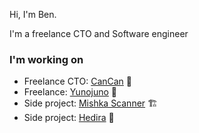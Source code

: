 Hi, I'm Ben.

I'm a freelance CTO and Software engineer

### I'm working on
- Freelance CTO: [CanCan](https://www.wearecancan.com/) 🥤
- Freelance: [Yunojuno](yunojuno.com) 💼
- Side project: [Mishka Scanner](https://mishka-scan.com/) 🏗️
- Side project: [Hedira](https://hedira.io) 🌱
